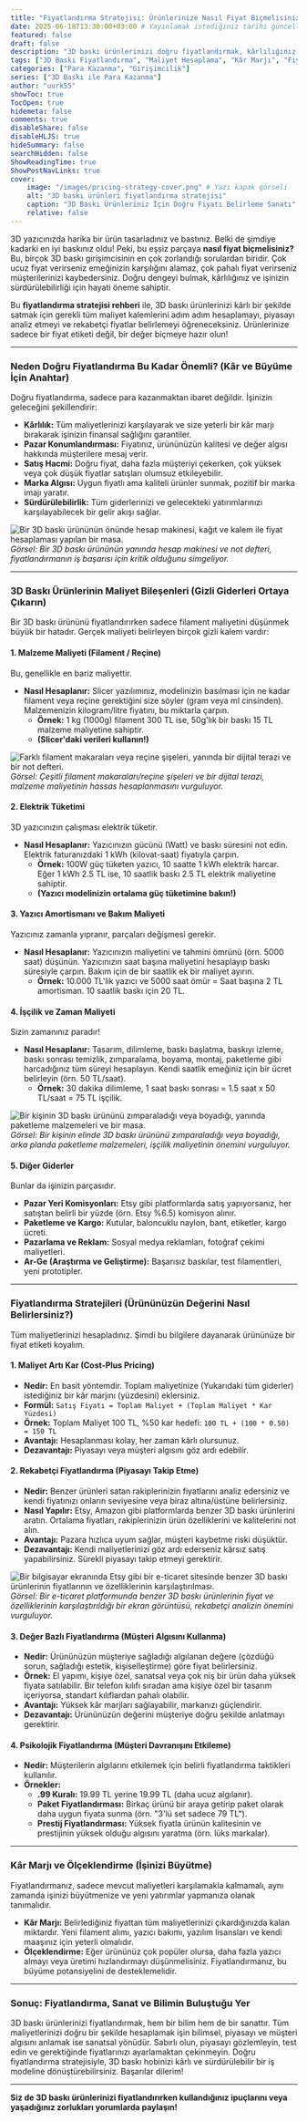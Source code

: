 ```yaml
---
title: "Fiyatlandırma Stratejisi: Ürünlerinize Nasıl Fiyat Biçmelisiniz? (Maliyet, Kar, Rekabet)"
date: 2025-06-18T13:30:00+03:00 # Yayınlamak istediğiniz tarihi güncelleyebilirsiniz
featured: false
draft: false
description: "3D baskı ürünlerinizi doğru fiyatlandırmak, kârlılığınız için hayati öneme sahiptir. Malzeme, elektrik, işçilik maliyetlerini hesaplamayı ve rekabetçi fiyatlandırma stratejilerini öğrenin."
tags: ["3D Baskı Fiyatlandırma", "Maliyet Hesaplama", "Kâr Marjı", "Fiyatlandırma Stratejileri", "E-ticaret", "Pasif Gelir", "3D Baskı İşletme"]
categories: ["Para Kazanma", "Girişimcilik"]
series: ["3D Baskı ile Para Kazanma"]
author: "uurk55"
showToc: true
TocOpen: true
hidemeta: false
comments: true
disableShare: false
disableHLJS: true
hideSummary: false
searchHidden: false
ShowReadingTime: true
ShowPostNavLinks: true
cover:
    image: "/images/pricing-strategy-cover.png" # Yazı kapak görseli
    alt: "3D baskı ürünleri fiyatlandırma stratejisi"
    caption: "3D Baskı Ürünleriniz İçin Doğru Fiyatı Belirleme Sanatı"
    relative: false
---
```


3D yazıcınızda harika bir ürün tasarladınız ve bastınız. Belki de şimdiye kadarki en iyi baskınız oldu! Peki, bu eşsiz parçaya **nasıl fiyat biçmelisiniz?** Bu, birçok 3D baskı girişimcisinin en çok zorlandığı sorulardan biridir. Çok ucuz fiyat verirseniz emeğinizin karşılığını alamaz, çok pahalı fiyat verirseniz müşterilerinizi kaybedersiniz. Doğru dengeyi bulmak, kârlılığınız ve işinizin sürdürülebilirliği için hayati öneme sahiptir.

Bu **fiyatlandırma stratejisi rehberi** ile, 3D baskı ürünlerinizi kârlı bir şekilde satmak için gerekli tüm maliyet kalemlerini adım adım hesaplamayı, piyasayı analiz etmeyi ve rekabetçi fiyatlar belirlemeyi öğreneceksiniz. Ürünlerinize sadece bir fiyat etiketi değil, bir değer biçmeye hazır olun!

---

### **Neden Doğru Fiyatlandırma Bu Kadar Önemli? (Kâr ve Büyüme İçin Anahtar)**

Doğru fiyatlandırma, sadece para kazanmaktan ibaret değildir. İşinizin geleceğini şekillendirir:

* **Kârlılık:** Tüm maliyetlerinizi karşılayarak ve size yeterli bir kâr marjı bırakarak işinizin finansal sağlığını garantiler.
* **Pazar Konumlandırması:** Fiyatınız, ürününüzün kalitesi ve değer algısı hakkında müşterilere mesaj verir.
* **Satış Hacmi:** Doğru fiyat, daha fazla müşteriyi çekerken, çok yüksek veya çok düşük fiyatlar satışları olumsuz etkileyebilir.
* **Marka Algısı:** Uygun fiyatlı ama kaliteli ürünler sunmak, pozitif bir marka imajı yaratır.
* **Sürdürülebilirlik:** Tüm giderlerinizi ve gelecekteki yatırımlarınızı karşılayabilecek bir gelir akışı sağlar.

![Bir 3D baskı ürününün önünde hesap makinesi, kağıt ve kalem ile fiyat hesaplaması yapılan bir masa.](/images/pricing-why.png "Doğru Fiyatlandırmanın Önemi")
*Görsel: Bir 3D baskı ürününün yanında hesap makinesi ve not defteri, fiyatlandırmanın iş başarısı için kritik olduğunu simgeliyor.*

---

### **3D Baskı Ürünlerinin Maliyet Bileşenleri (Gizli Giderleri Ortaya Çıkarın)**

Bir 3D baskı ürününü fiyatlandırırken sadece filament maliyetini düşünmek büyük bir hatadır. Gerçek maliyeti belirleyen birçok gizli kalem vardır:

#### **1. Malzeme Maliyeti (Filament / Reçine)**

Bu, genellikle en bariz maliyettir.

* **Nasıl Hesaplanır:** Slicer yazılımınız, modelinizin basılması için ne kadar filament veya reçine gerektiğini size söyler (gram veya ml cinsinden). Malzemenizin kilogram/litre fiyatını, bu miktarla çarpın.
    * **Örnek:** 1 kg (1000g) filament 300 TL ise, 50g'lık bir baskı 15 TL malzeme maliyetine sahiptir.
    * **(Slicer'daki verileri kullanın!)**

![Farklı filament makaraları veya reçine şişeleri, yanında bir dijital terazi ve bir not defteri.](/images/material-cost.png "Malzeme Maliyetinin Hesaplanması")
*Görsel: Çeşitli filament makaraları/reçine şişeleri ve bir dijital terazi, malzeme maliyetinin hassas hesaplanmasını vurguluyor.*

#### **2. Elektrik Tüketimi**

3D yazıcınızın çalışması elektrik tüketir.

* **Nasıl Hesaplanır:** Yazıcınızın gücünü (Watt) ve baskı süresini not edin. Elektrik faturanızdaki 1 kWh (kilovat-saat) fiyatıyla çarpın.
    * **Örnek:** 100W güç tüketen yazıcı, 10 saatte 1 kWh elektrik harcar. Eğer 1 kWh 2.5 TL ise, 10 saatlik baskı 2.5 TL elektrik maliyetine sahiptir.
    * **(Yazıcı modelinizin ortalama güç tüketimine bakın!)**

#### **3. Yazıcı Amortismanı ve Bakım Maliyeti**

Yazıcınız zamanla yıpranır, parçaları değişmesi gerekir.

* **Nasıl Hesaplanır:** Yazıcınızın maliyetini ve tahmini ömrünü (örn. 5000 saat) düşünün. Yazıcınızın saat başına maliyetini hesaplayıp baskı süresiyle çarpın. Bakım için de bir saatlik ek bir maliyet ayırın.
    * **Örnek:** 10.000 TL'lik yazıcı ve 5000 saat ömür = Saat başına 2 TL amortisman. 10 saatlik baskı için 20 TL.

#### **4. İşçilik ve Zaman Maliyeti**

Sizin zamanınız paradır!

* **Nasıl Hesaplanır:** Tasarım, dilimleme, baskı başlatma, baskıyı izleme, baskı sonrası temizlik, zımparalama, boyama, montaj, paketleme gibi harcadığınız tüm süreyi hesaplayın. Kendi saatlik emeğiniz için bir ücret belirleyin (örn. 50 TL/saat).
    * **Örnek:** 30 dakika dilimleme, 1 saat baskı sonrası = 1.5 saat x 50 TL/saat = 75 TL işçilik.

![Bir kişinin 3D baskı ürününü zımparaladığı veya boyadığı, yanında paketleme malzemeleri ve bir masa.](/images/labor-post-processing.png "İşçilik ve Baskı Sonrası İşlemler")
*Görsel: Bir kişinin elinde 3D baskı ürününü zımparaladığı veya boyadığı, arka planda paketleme malzemeleri, işçilik maliyetinin önemini vurguluyor.*

#### **5. Diğer Giderler**

Bunlar da işinizin parçasıdır.

* **Pazar Yeri Komisyonları:** Etsy gibi platformlarda satış yapıyorsanız, her satıştan belirli bir yüzde (örn. Etsy %6.5) komisyon alınır.
* **Paketleme ve Kargo:** Kutular, baloncuklu naylon, bant, etiketler, kargo ücreti.
* **Pazarlama ve Reklam:** Sosyal medya reklamları, fotoğraf çekimi maliyetleri.
* **Ar-Ge (Araştırma ve Geliştirme):** Başarısız baskılar, test filamentleri, yeni prototipler.

---

### **Fiyatlandırma Stratejileri (Ürününüzün Değerini Nasıl Belirlersiniz?)**

Tüm maliyetlerinizi hesapladınız. Şimdi bu bilgilere dayanarak ürününüze bir fiyat etiketi koyalım.

#### **1. Maliyet Artı Kar (Cost-Plus Pricing)**

* **Nedir:** En basit yöntemdir. Toplam maliyetinize (Yukarıdaki tüm giderler) istediğiniz bir kâr marjını (yüzdesini) eklersiniz.
* **Formül:** `Satış Fiyatı = Toplam Maliyet + (Toplam Maliyet * Kar Yüzdesi)`
* **Örnek:** Toplam Maliyet 100 TL, %50 kar hedefi: `100 TL + (100 * 0.50) = 150 TL`
* **Avantajı:** Hesaplanması kolay, her zaman kârlı olursunuz.
* **Dezavantajı:** Piyasayı veya müşteri algısını göz ardı edebilir.

#### **2. Rekabetçi Fiyatlandırma (Piyasayı Takip Etme)**

* **Nedir:** Benzer ürünleri satan rakiplerinizin fiyatlarını analiz edersiniz ve kendi fiyatınızı onların seviyesine veya biraz altına/üstüne belirlersiniz.
* **Nasıl Yapılır:** Etsy, Amazon gibi platformlarda benzer 3D baskı ürünlerini aratın. Ortalama fiyatları, rakiplerinizin ürün özelliklerini ve kalitelerini not alın.
* **Avantajı:** Pazara hızlıca uyum sağlar, müşteri kaybetme riski düşüktür.
* **Dezavantajı:** Kendi maliyetlerinizi göz ardı ederseniz kârsız satış yapabilirsiniz. Sürekli piyasayı takip etmeyi gerektirir.

![Bir bilgisayar ekranında Etsy gibi bir e-ticaret sitesinde benzer 3D baskı ürünlerinin fiyatlarının ve özelliklerinin karşılaştırılması.](/images/competitive-pricing.png "Rekabetçi Fiyatlandırma Analizi")
*Görsel: Bir e-ticaret platformunda benzer 3D baskı ürünlerinin fiyat ve özelliklerinin karşılaştırıldığı bir ekran görüntüsü, rekabetçi analizin önemini vurguluyor.*

#### **3. Değer Bazlı Fiyatlandırma (Müşteri Algısını Kullanma)**

* **Nedir:** Ürününüzün müşteriye sağladığı algılanan değere (çözdüğü sorun, sağladığı estetik, kişiselleştirme) göre fiyat belirlersiniz.
* **Örnek:** El yapımı, kişiye özel, sanatsal veya çok niş bir ürün daha yüksek fiyata satılabilir. Bir telefon kılıfı sıradan ama kişiye özel bir tasarım içeriyorsa, standart kılıflardan pahalı olabilir.
* **Avantajı:** Yüksek kâr marjları sağlayabilir, markanızı güçlendirir.
* **Dezavantajı:** Ürününüzün değerini müşteriye doğru şekilde anlatmayı gerektirir.

#### **4. Psikolojik Fiyatlandırma (Müşteri Davranışını Etkileme)**

* **Nedir:** Müşterilerin algılarını etkilemek için belirli fiyatlandırma taktikleri kullanılır.
* **Örnekler:**
    * **.99 Kuralı:** 19.99 TL yerine 19.99 TL (daha ucuz algılanır).
    * **Paket Fiyatlandırması:** Birkaç ürünü bir araya getirip paket olarak daha uygun fiyata sunma (örn. "3'lü set sadece 79 TL").
    * **Prestij Fiyatlandırması:** Yüksek fiyatla ürünün kalitesinin ve prestijinin yüksek olduğu algısını yaratma (örn. lüks markalar).

---

### **Kâr Marjı ve Ölçeklendirme (İşinizi Büyütme)**

Fiyatlandırmanız, sadece mevcut maliyetleri karşılamakla kalmamalı, aynı zamanda işinizi büyütmenize ve yeni yatırımlar yapmanıza olanak tanımalıdır.

* **Kâr Marjı:** Belirlediğiniz fiyattan tüm maliyetlerinizi çıkardığınızda kalan miktardır. Yeni filament alımı, yazıcı bakımı, yazılım lisansları ve kendi maaşınız için yeterli olmalıdır.
* **Ölçeklendirme:** Eğer ürününüz çok popüler olursa, daha fazla yazıcı almayı veya üretimi hızlandırmayı düşünmelisiniz. Fiyatlandırmanız, bu büyüme potansiyelini de desteklemelidir.

---

### **Sonuç: Fiyatlandırma, Sanat ve Bilimin Buluştuğu Yer**

3D baskı ürünlerinizi fiyatlandırmak, hem bir bilim hem de bir sanattır. Tüm maliyetlerinizi doğru bir şekilde hesaplamak işin bilimsel, piyasayı ve müşteri algısını anlamak ise sanatsal yönüdür. Sabırlı olun, piyasayı gözlemleyin, test edin ve gerektiğinde fiyatlarınızı ayarlamaktan çekinmeyin. Doğru fiyatlandırma stratejisiyle, 3D baskı hobinizi kârlı ve sürdürülebilir bir iş modeline dönüştürebilirsiniz. Başarılar dilerim!

---

**Siz de 3D baskı ürünlerinizi fiyatlandırırken kullandığınız ipuçlarını veya yaşadığınız zorlukları yorumlarda paylaşın!**